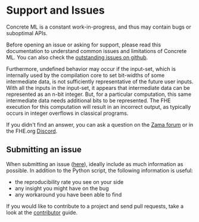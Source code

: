# Support and Issues

Concrete ML is a constant work-in-progress, and thus may contain bugs or suboptimal APIs.

Before opening an issue or asking for support, please read this documentation to understand common issues and limitations of Concrete ML. You can also check the [outstanding issues on github](https://github.com/zama-ai/concrete-ml/issues).

Furthermore, undefined behavior may occur if the input-set, which is internally used by the compilation core to set bit-widths of some intermediate data, is not sufficiently representative of the future user inputs. With all the inputs in the input-set, it appears that intermediate data can be represented as an n-bit integer. But, for a particular computation, this same intermediate data needs additional bits to be represented. The FHE execution for this computation will result in an incorrect output, as typically occurs in integer overflows in classical programs.

If you didn't find an answer, you can ask a question on the [Zama forum](https://community.zama.ai) or in the FHE.org [Discord](https://discord.fhe.org).

## Submitting an issue

When submitting an issue ([here](https://github.com/zama-ai/concrete-ml/issues)), ideally include as much information as possible. In addition to the Python script, the following information is useful:

- the reproducibility rate you see on your side
- any insight you might have on the bug
- any workaround you have been able to find

If you would like to contribute to a project and send pull requests, take a look at the [contributor](contributing.md) guide.
